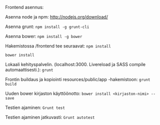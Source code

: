 Frontend asennus:

Asenna node ja npm:
http://nodejs.org/download/

Asenna grunt:
`npm install -g grunt-cli`

Asenna bower:
`npm install -g bower`

Hakemistossa /frontend tee seuraavat:
`npm install`

`bower install`

Lokaali kehityspalvelin. (localhost:3000. Livereload ja SASS compile automaattisesti.):
`grunt`

Frontin buildaus ja kopiointi resources/public/app -hakemistoon:
`grunt build`

Uuden bower kirjaston käyttöönotto:
`bower install <kirjaston-nimi> --save`

Testien ajaminen:
`Grunt test`

Testien ajaminen jatkuvasti:
`Grunt autotest`









